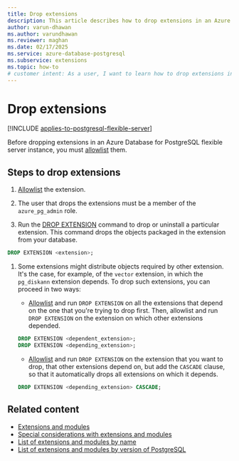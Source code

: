 ```yaml
---
title: Drop extensions
description: This article describes how to drop extensions in an Azure Database for PostgreSQL flexible server instance.
author: varun-dhawan
ms.author: varundhawan
ms.reviewer: maghan
ms.date: 02/17/2025
ms.service: azure-database-postgresql
ms.subservice: extensions
ms.topic: how-to
# customer intent: As a user, I want to learn how to drop extensions in an Azure Database for PostgreSQL flexible server instance.
---
```


# Drop extensions

[!INCLUDE [applies-to-postgresql-flexible-server](~/reusable-content/ce-skilling/azure/includes/postgresql/includes/applies-to-postgresql-flexible-server.md)]

Before dropping extensions in an Azure Database for PostgreSQL flexible server instance, you must [allowlist](how-to-allow-extensions.md) them.

## Steps to drop extensions

1. [Allowlist](how-to-allow-extensions.md) the extension.

1. The user that drops the extensions must be a member of the `azure_pg_admin` role.

1. Run the [DROP EXTENSION](https://www.postgresql.org/docs/current/sql-dropextension.html) command to drop or uninstall a particular extension. This command drops the objects packaged in the extension from your database.

```sql
DROP EXTENSION <extension>;
```

1. Some extensions might distribute objects required by other extension. It's the case, for example, of the `vector` extension, in which the `pg_diskann` extension depends. To drop such extensions, you can proceed in two ways:
    - [Allowlist](how-to-allow-extensions.md) and run `DROP EXTENSION` on all the extensions that depend on the one that you're trying to drop first. Then, allowlist and run `DROP EXTENSION` on the extension on which other extensions depended.

    ```sql
    DROP EXTENSION <dependent_extension>;
    DROP EXTENSION <depending_extension>;
    ```

    - [Allowlist](how-to-allow-extensions.md) and run `DROP EXTENSION` on the extension that you want to drop, that other extensions depend on, but add the `CASCADE` clause, so that it automatically drops all extensions on which it depends.

    ```sql
    DROP EXTENSION <depending_extension> CASCADE;
    ```

## Related content

- [Extensions and modules](concepts-extensions.md)
- [Special considerations with extensions and modules](concepts-extensions-considerations.md)
- [List of extensions and modules by name](concepts-extensions-versions.md)
- [List of extensions and modules by version of PostgreSQL](concepts-extensions-by-engine.md)
